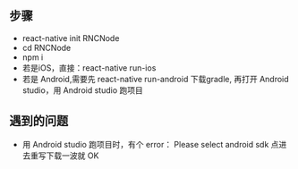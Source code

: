 ## 步骤
- react-native init RNCNode
- cd RNCNode
- npm i
- 若是iOS，直接：react-native run-ios 
- 若是 Android,需要先 react-native run-android 下载gradle, 再打开 Android studio，用 Android studio 跑项目


## 遇到的问题
- 用 Android studio 跑项目时，有个 error： Please select android sdk
点进去重写下载一波就 OK